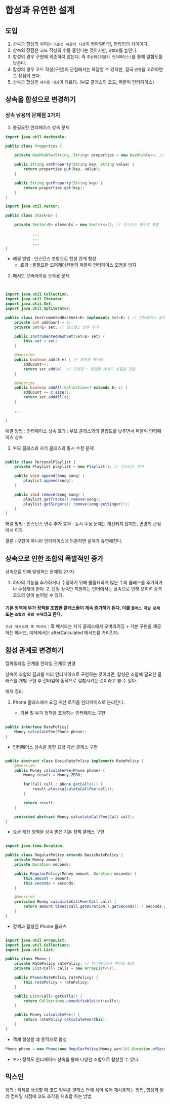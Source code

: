 # 합성과 유연한 설계

## 도입

1. 상속과 합성의 차이는 `의존성 해결의 시점`이 컴파일타임, 런타임의 차이이다.
2. 상속의 장점은 코드 작성의 수를 줄인다는 것이지만, `결합도`를 높인다. 
3. 합성의 경우 구현에 의존하지 않는다. 즉 `추상화(퍼블릭 인터페이스)`를 통해 결합도를 낮춘다.
4. 합성의 경우 코드 작성(구현)의 관점에서는 복잡할 수 있지만, 결국 `변경`을 고려하면 그 장점이 크다.
5. 상속과 합성은 `재사용 대상`이 다르다. (부모 클래스의 코드, 퍼블릭 인터페이스)

## 상속을 합성으로 변경하기

### 상속 남용의 문제점 3가지

1. 불필요한 인터페이스 상속 문제 
```java
import java.util.Hashtable;

public class Properties {

    private Hashtable<String, String> properties = new Hashtable<>; // Hashtable을 인스턴스 변수로 포함 

    public String setProperty(String key, String value) {
        return properties.put(key, value);
    }

    public String getProperty(String key) {
        return properties.get(key);
    }
}
```

```java
import java.util.Vector;

public class Stack<E> {

    private Vector<E> elements = new Vector<>(); // 인스턴스 변수로 포함
            
            ...
            ...
            ...
}
```
- 해결 방법 : 인스턴스 포함으로 합성 관계 형성
  - 효과 : 불필요한 오퍼레이션들의 퍼블릭 인터페이스 오염을 방지

2. 메서드 오버라이딩 오작용 문제

```java


import java.util.Collection;
import java.util.Iterator;
import java.util.Set;
import java.util.Spliterator;

public class InstrumentedHashSet<E> implements Set<E> { // 인터페이스 상속 후 오버라이딩
    private int addCount = 0;
    private Set<E> set; // 인스턴스 변수 추가 

    public InstrumentedHashSet(Set<E> set) {
        this.set = set;
    }

    @Override
    public boolean add(E e) { // 포워딩 메서드
        addCount++;
        return set.add(e); // 포워딩 : 동일한 메서드 호출을 전달
    }

    @Override
    public boolean addAll(Collection<? extends E> c) {
        addCount += c.size();
        return set.addAll(c);
    }

    ...
    
}

```

해결 방법 : 인터페이스 상속
효과 : 부모 클래스와의 결합도를 낮추면서 퍼블릭 인터페이스 상속

3. 부모 클래스와 자식 클래스의 동시 수정 문제

```java

public class PersonalPlaylist {
    private Playlist playlist = new Playlist(); // 인스턴스 추가

    public void append(Song song) {
        playlist.append(song);
    }

    public void remove(Song song) {
        playlist.getTracks().remove(song);
        playlist.getSingers().remove(song.getSinger());
    }
}
```

해결 방법 : 인스턴스 변수 추가
효과 : 동시 수정 문제는 개선되지 않지만, 변경의 관점에서 이득

결론 : 구현이 아니라 인터페이스에 의존하면 설계가 유연해진다.

## 상속으로 인한 조합의 폭발적인 증가

상속으로 인해 발생하는 문제점 2가지

1. 하나의 기능을 추가하거나 수정하기 위해 불필요하게 많은 수의 클래스를 추가하거나 수정해야 한다.
   2. 단일 상속만 지원하는 언어에서는 상속으로 인해 오히려 중복 코드의 양이 늘어날 수 있다.



#### 기본 정책에 부가 정책을 조합한 클래스들이 계속 증가하게 된다. 이를 `클래스 폭발 문제` 또는 `조합의 폭발 문제`라고 한다.

`추상 메서드와 훅 메서드` : 훅 메서드는 자식 클래스에서 오버라이딩 + 기본 구현을 제공하는 메서드, 예제에서는 afterCalculated 메서드를 가리킨다.


## 합성 관계로 변경하기

컴파일타임 관계를 런타임 관계로 변경

상속이 조합의 결과를 미리 인터페이스로 구현하는 것이라면, 합성은 조합에 필요한 클래스를 개별 구현 후 런타임에 동적으로 결합시키는 것이라고 볼 수 있다.

예제 정리

1. Phone 클래스에서 요금 계산 로직을 인터페이스로 분리한다.

   - 기본 및 부가 정책을 포괄하는 인터페이스 구현
```java

public interface RatePolicy{
    Money calculateFee(Phone phone);
}
```

- 인터페이스 상속을 통한 요금 계산 클래스 구현
```java

public abstract class BasicRatePolicy implements RatePolicy {
    @Override
    public Money calculateFee(Phone phone) {
        Money result = Money.ZERO;

        for(Call call : phone.getCalls()) {
            result.plus(calculateCallFee(call));
        }

        return result;
    }

    protected abstract Money calculateCallFee(Call call);
}
```

- 요금 계산 정책을 상속 받은 기본 정책 클래스 구현
```java

import java.time.Duration;

public class RegularPolicy extends BasicRatePolicy {
    private Money amount;
    private Duration seconds;

    public RegularPolicy(Money amount, Duration seconds) {
        this.amount = amount;
        this.seconds = seconds;
    }

    @Override
    protected Money calculateCallFee(Call call) {
        return amount.times(call.getDuration().getSeconds() / seconds.getSeconds());
    }
}
```
- 정책과 합성된 Phone 클래스
```java

import java.util.ArrayList;
import java.util.Collections;
import java.util.List;

public class Phone {
    private RatePolicy ratePolicy; // 인터페이스가 변수로 포함.
    private List<Call> calls = new ArrayList<>();

    public Phone(RatePolicy ratePolicy) {
        this.ratePolicy = ratePolicy;
    }

    public List<Call> getCalls() {
        return Collections.unmodifiableList(calls);
    }

    public Money calculateFee() {
        return ratePolicy.calculateFee(this);
    }
}
```

- 객체 생성할 떄 동적으로 합성
```java
Phone phone = new Phone(new RegularPolicy(Money.won(10),Duration.ofSecoinds(10)))));
```

- 부가 정책도 인터페이스 상속을 통해 다양한 조합으로 합성할 수 있다.


## 믹스인

정의 : 객체를 생성할 때 코드 일부를 클래스 안에 섞어 넣어 재사용하는 방법, 합성과 달리 컴파일 시점에 코드 조각을 재조합 하는 방법